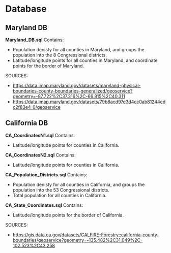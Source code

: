 # Database
## Maryland DB

**Maryland_DB.sql**
Contains:
- Population denisty for all counties in Maryland, and groups the population into the 8 Congressional districts. 
- Latitude/longitude points for all counties in Maryland, and coordinate points for the border of Maryland.

SOURCES: 
- https://data.imap.maryland.gov/datasets/maryland-physical-boundaries-county-boundaries-generalized/geoservice?geometry=-87.722%2C37.316%2C-66.815%2C40.311
- https://data.imap.maryland.gov/datasets/79b8acd97e3d4cc0ab81244edc2f83e4_0/geoservice

## California DB
**CA_CoordinatesN1.sql**
Contains:
- Latitude/longitude points for counties in California.

**CA_CoordinatesN2.sql**
Contains:
- Latitude/longitude points for counties in California.

**CA_Population_Districts.sql**	
Contains:
- Population denisty for all counties in California, and groups the population into the 53 Congressional districts.
- Total population for all counties in California.

**CA_State_Coordinates.sql**
Contains:
- Latitude/longitude points for the border of California.

SOURCES:
- https://gis.data.ca.gov/datasets/CALFIRE-Forestry::california-county-boundaries/geoservice?geometry=-135.482%2C31.049%2C-102.523%2C43.258
